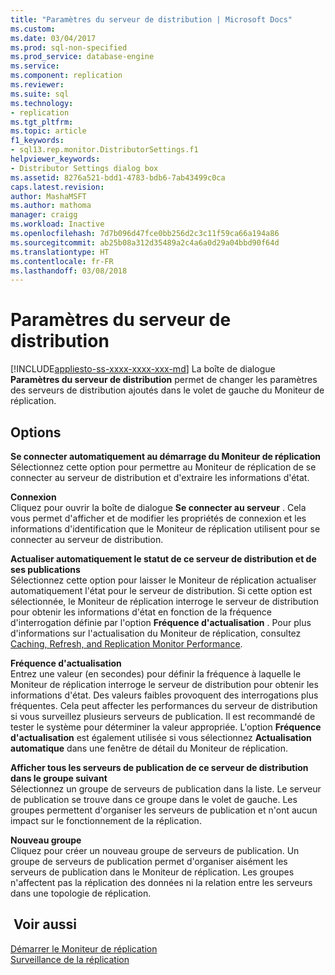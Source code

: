 ```yaml
---
title: "Paramètres du serveur de distribution | Microsoft Docs"
ms.custom: 
ms.date: 03/04/2017
ms.prod: sql-non-specified
ms.prod_service: database-engine
ms.service: 
ms.component: replication
ms.reviewer: 
ms.suite: sql
ms.technology:
- replication
ms.tgt_pltfrm: 
ms.topic: article
f1_keywords:
- sql13.rep.monitor.DistributorSettings.f1
helpviewer_keywords:
- Distributor Settings dialog box
ms.assetid: 8276a521-bdd1-4783-bdb6-7ab43499c0ca
caps.latest.revision: 
author: MashaMSFT
ms.author: mathoma
manager: craigg
ms.workload: Inactive
ms.openlocfilehash: 7d7b096d47fce0bb256d2c3c11f59ca66a194a86
ms.sourcegitcommit: ab25b08a312d35489a2c4a6a0d29a04bbd90f64d
ms.translationtype: HT
ms.contentlocale: fr-FR
ms.lasthandoff: 03/08/2018
---
```

# <a name="distributor-settings"></a>Paramètres du serveur de distribution
[!INCLUDE[appliesto-ss-xxxx-xxxx-xxx-md](../../includes/appliesto-ss-xxxx-xxxx-xxx-md.md)]
  La boîte de dialogue **Paramètres du serveur de distribution** permet de changer les paramètres des serveurs de distribution ajoutés dans le volet de gauche du Moniteur de réplication.  
  
## <a name="options"></a>Options  
 **Se connecter automatiquement au démarrage du Moniteur de réplication**  
 Sélectionnez cette option pour permettre au Moniteur de réplication de se connecter au serveur de distribution  et d'extraire les informations d'état.  
  
 **Connexion**  
 Cliquez pour ouvrir la boîte de dialogue **Se connecter au serveur** . Cela vous permet d'afficher et de modifier les propriétés de connexion et les informations d'identification que le Moniteur de réplication utilisent pour se connecter au serveur de distribution.  
  
 **Actualiser automatiquement le statut de ce serveur de distribution et de ses publications**  
 Sélectionnez cette option pour laisser le Moniteur de réplication actualiser automatiquement l'état pour le serveur de distribution. Si cette option est sélectionnée, le Moniteur de réplication interroge le serveur de distribution pour obtenir les informations d'état en fonction de la fréquence d'interrogation définie par l'option **Fréquence d'actualisation** . Pour plus d'informations sur l'actualisation du Moniteur de réplication, consultez [Caching, Refresh, and Replication Monitor Performance](../../relational-databases/replication/monitor/caching-refresh-and-replication-monitor-performance.md).  
  
 **Fréquence d'actualisation**  
 Entrez une valeur (en secondes) pour définir la fréquence à laquelle le Moniteur de réplication interroge le serveur de distribution pour obtenir les informations d'état. Des valeurs faibles provoquent des interrogations plus fréquentes. Cela peut affecter les performances du serveur de distribution si vous surveillez plusieurs serveurs de publication. Il est recommandé de tester le système pour déterminer la valeur appropriée. L'option **Fréquence d'actualisation** est également utilisée si vous sélectionnez **Actualisation automatique** dans une fenêtre de détail du Moniteur de réplication.  
  
 **Afficher tous les serveurs de publication de ce serveur de distribution dans le groupe suivant**  
 Sélectionnez un groupe de serveurs de publication dans la liste. Le serveur de publication se trouve dans ce groupe dans le volet de gauche. Les groupes permettent d'organiser les serveurs de publication et n'ont aucun impact sur le fonctionnement de la réplication.  
  
 **Nouveau groupe**  
 Cliquez pour créer un nouveau groupe de serveurs de publication. Un groupe de serveurs de publication permet d'organiser aisément les serveurs de publication dans le Moniteur de réplication. Les groupes n'affectent pas la réplication des données ni la relation entre les serveurs dans une topologie de réplication.  
  
## <a name="see-also"></a> Voir aussi  
 [Démarrer le Moniteur de réplication](../../relational-databases/replication/monitor/start-the-replication-monitor.md)   
 [Surveillance de la réplication](../../relational-databases/replication/monitor/monitoring-replication-overview.md)  
  
  
